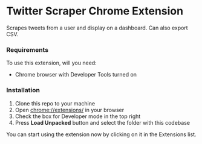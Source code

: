 # Twitter Scraper Chrome Extension

Scrapes tweets from a user and display on a dashboard.
Can also export CSV.

### Requirements

To use this extension, will you need:

-   Chrome browser with Developer Tools turned on

### Installation

1. Clone this repo to your machine
2. Open [chrome://extensions/](chrome://extensions/) in your browser
3. Check the box for Developer mode in the top right
4. Press **Load Unpacked** button and select the folder with this codebase

You can start using the extension now by clicking on it in the Extensions list.
